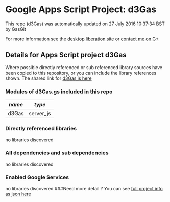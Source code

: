 # Google Apps Script Project: d3Gas
This repo (d3Gas) was automatically updated on 27 July 2016 10:37:34 BST by GasGit

For more information see the [desktop liberation site](http://ramblings.mcpher.com/Home/excelquirks/drivesdk/gettinggithubready "desktop liberation") or [contact me on G+](https://plus.google.com/+BruceMcpherson "Bruce McPherson - GDE")
## Details for Apps Script project d3Gas
Where possible directly referenced or sub referenced library sources have been copied to this repository, or you can include the library references shown. 
The shared link for [d3Gas is here](https://script.google.com/d/1vZzEtFKAG_PHn44HgEdSBave5NQ-SprisJ0Ngid0ovahwEOMkBO1s6DX/edit?usp=sharing "open in the GAS IDE")

### Modules of d3Gas.gs included in this repo
*name*|*type*
--- | --- 
d3Gas| server_js
### Directly referenced libraries
no libraries discovered
### All dependencies and sub dependencies
no libraries discovered
### Enabled Google Services
no libraries discovered
###Need more detail ?
You can see [full project info as json here](info.json)
